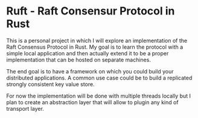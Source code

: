# Ruft - Raft Consensur Protocol in Rust

This is a personal project in which I will explore an implementation of the Raft Consensus Protocol in Rust. My goal is to learn the protocol with a simple local application and then actually extend it to be a proper implementation that can be hosted on separate machines.

The end goal is to have a framework on which you could build your distributed applications. A common use case could be to build a replicated strongly consistent key value store.

For now the implementation will be done with multiple threads locally but I plan to create an abstraction layer that will allow to plugin any kind of transport layer.
